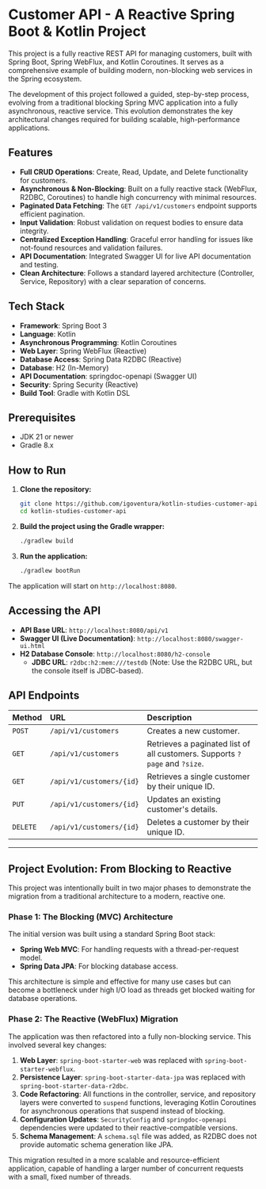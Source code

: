 # Customer API - A Reactive Spring Boot & Kotlin Project

This project is a fully reactive REST API for managing customers, built with Spring Boot, Spring WebFlux, and Kotlin Coroutines. It serves as a comprehensive example of building modern, non-blocking web services in the Spring ecosystem.

The development of this project followed a guided, step-by-step process, evolving from a traditional blocking Spring MVC application into a fully asynchronous, reactive service. This evolution demonstrates the key architectural changes required for building scalable, high-performance applications.

## Features

- **Full CRUD Operations**: Create, Read, Update, and Delete functionality for customers.
- **Asynchronous & Non-Blocking**: Built on a fully reactive stack (WebFlux, R2DBC, Coroutines) to handle high concurrency with minimal resources.
- **Paginated Data Fetching**: The `GET /api/v1/customers` endpoint supports efficient pagination.
- **Input Validation**: Robust validation on request bodies to ensure data integrity.
- **Centralized Exception Handling**: Graceful error handling for issues like not-found resources and validation failures.
- **API Documentation**: Integrated Swagger UI for live API documentation and testing.
- **Clean Architecture**: Follows a standard layered architecture (Controller, Service, Repository) with a clear separation of concerns.

## Tech Stack

- **Framework**: Spring Boot 3
- **Language**: Kotlin
- **Asynchronous Programming**: Kotlin Coroutines
- **Web Layer**: Spring WebFlux (Reactive)
- **Database Access**: Spring Data R2DBC (Reactive)
- **Database**: H2 (In-Memory)
- **API Documentation**: springdoc-openapi (Swagger UI)
- **Security**: Spring Security (Reactive)
- **Build Tool**: Gradle with Kotlin DSL

## Prerequisites

- JDK 21 or newer
- Gradle 8.x

## How to Run

1.  **Clone the repository:**
    ```bash
    git clone https://github.com/igoventura/kotlin-studies-customer-api/
    cd kotlin-studies-customer-api
    ```

2.  **Build the project using the Gradle wrapper:**
    ```bash
    ./gradlew build
    ```

3.  **Run the application:**
    ```bash
    ./gradlew bootRun
    ```

The application will start on `http://localhost:8080`.

## Accessing the API

- **API Base URL**: `http://localhost:8080/api/v1`
- **Swagger UI (Live Documentation)**: `http://localhost:8080/swagger-ui.html`
- **H2 Database Console**: `http://localhost:8080/h2-console`
    - **JDBC URL**: `r2dbc:h2:mem:///testdb` (Note: Use the R2DBC URL, but the console itself is JDBC-based).

## API Endpoints

| Method | URL                               | Description                                                               |
| :----- | :-------------------------------- | :------------------------------------------------------------------------ |
| `POST` | `/api/v1/customers`               | Creates a new customer.                                                   |
| `GET`  | `/api/v1/customers`               | Retrieves a paginated list of all customers. Supports `?page` and `?size`. |
| `GET`  | `/api/v1/customers/{id}`          | Retrieves a single customer by their unique ID.                           |
| `PUT`  | `/api/v1/customers/{id}`          | Updates an existing customer's details.                                   |
| `DELETE`| `/api/v1/customers/{id}`          | Deletes a customer by their unique ID.                                    |

---

## Project Evolution: From Blocking to Reactive

This project was intentionally built in two major phases to demonstrate the migration from a traditional architecture to a modern, reactive one.

### Phase 1: The Blocking (MVC) Architecture

The initial version was built using a standard Spring Boot stack:
- **Spring Web MVC**: For handling requests with a thread-per-request model.
- **Spring Data JPA**: For blocking database access.

This architecture is simple and effective for many use cases but can become a bottleneck under high I/O load as threads get blocked waiting for database operations.

### Phase 2: The Reactive (WebFlux) Migration

The application was then refactored into a fully non-blocking service. This involved several key changes:
1.  **Web Layer**: `spring-boot-starter-web` was replaced with `spring-boot-starter-webflux`.
2.  **Persistence Layer**: `spring-boot-starter-data-jpa` was replaced with `spring-boot-starter-data-r2dbc`.
3.  **Code Refactoring**: All functions in the controller, service, and repository layers were converted to `suspend` functions, leveraging Kotlin Coroutines for asynchronous operations that suspend instead of blocking.
4.  **Configuration Updates**: `SecurityConfig` and `springdoc-openapi` dependencies were updated to their reactive-compatible versions.
5.  **Schema Management**: A `schema.sql` file was added, as R2DBC does not provide automatic schema generation like JPA.

This migration resulted in a more scalable and resource-efficient application, capable of handling a larger number of concurrent requests with a small, fixed number of threads.
